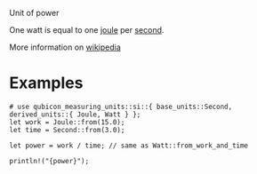 Unit of power

One watt is equal to one [joule](crate::si::derived_units::Joule) per [second](crate::si::base_units::Second).

More information on [wikipedia](https://en.wikipedia.org/wiki/Watt)

# Examples
```
# use qubicon_measuring_units::si::{ base_units::Second, derived_units::{ Joule, Watt } };
let work = Joule::from(15.0);
let time = Second::from(3.0);

let power = work / time; // same as Watt::from_work_and_time

println!("{power}");
```